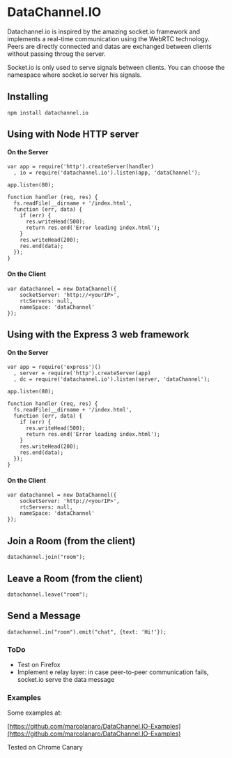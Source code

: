 # DataChannel.IO

Datachannel.io is inspired by the amazing socket.io framework and implements a real-time communication using the WebRTC technology.
Peers are directly connected and datas are exchanged between clients without passing throug the server.

Socket.io is only used to serve signals between clients. You can choose the namespace where socket.io server his signals.

## Installing
	npm install datachannel.io
## Using with Node HTTP server
#### On the Server
	var app = require('http').createServer(handler)
	  , io = require('datachannel.io').listen(app, 'dataChannel');

	app.listen(80);
	
	function handler (req, res) {
	  fs.readFile(__dirname + '/index.html',
	  function (err, data) {
	    if (err) {
	      res.writeHead(500);
	      return res.end('Error loading index.html');
	    }
	    res.writeHead(200);
	    res.end(data);
	  });
	}
#### On the Client
	var datachannel = new DataChannel({
		socketServer: 'http://<yourIP>',
		rtcServers: null,
		nameSpace: 'dataChannel'
	});
## Using with the Express 3 web framework
#### On the Server
	var app = require('express')()
	  , server = require('http').createServer(app)
	  , dc = require('datachannel.io').listen(server, 'dataChannel');

	app.listen(80);
	
	function handler (req, res) {
	  fs.readFile(__dirname + '/index.html',
	  function (err, data) {
	    if (err) {
	      res.writeHead(500);
	      return res.end('Error loading index.html');
	    }
	    res.writeHead(200);
	    res.end(data);
	  });
	}
#### On the Client
	var datachannel = new DataChannel({
		socketServer: 'http://<yourIP>',
		rtcServers: null,
		nameSpace: 'dataChannel'
	});
## Join a Room (from the client)
	datachannel.join("room");
## Leave a Room (from the client)
	datachannel.leave("room");
## Send a Message
	datachannel.in("room").emit("chat", {text: 'Hi!'});

### ToDo

- Test on Firefox
- Implement e relay layer: in case peer-to-peer communication fails, socket.io serve the data message

### Examples
Some examples at:

[https://github.com/marcolanaro/DataChannel.IO-Examples](https://github.com/marcolanaro/DataChannel.IO-Examples)


Tested on Chrome Canary